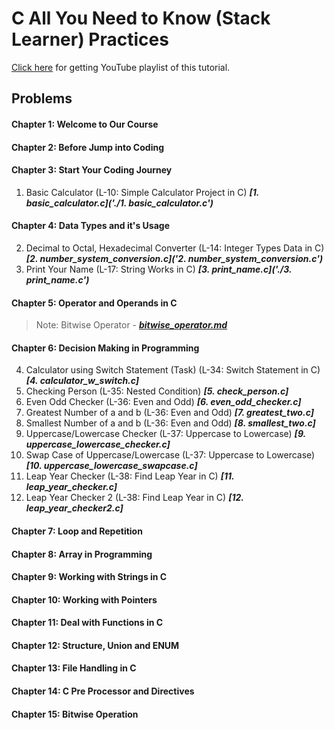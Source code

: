 # C All You Need to Know (Stack Learner) Practices
[Click here](https://www.youtube.com/watch?v=982nK2Vdk_o&list=PL_XxuZqN0xVASsjyqiNzgjUWHbDkN2Scy&index=1) for getting YouTube playlist of this tutorial.

## Problems
#### Chapter 1: Welcome to Our Course
#### Chapter 2: Before Jump into Coding
#### Chapter 3: Start Your Coding Journey
1. Basic Calculator (L-10: Simple Calculator Project in C) ***[1. basic_calculator.c]('./1. basic_calculator.c')***
#### Chapter 4: Data Types and it's Usage
2. Decimal to Octal, Hexadecimal Converter (L-14: Integer Types Data in C) ***[2. number_system_conversion.c]('2. number_system_conversion.c')***
3. Print Your Name (L-17: String Works in C) ***[3. print_name.c]('./3. print_name.c')***
#### Chapter 5: Operator and Operands in C
> Note: Bitwise Operator - ***[bitwise_operator.md](./bitwise_operator.md)***
#### Chapter 6: Decision Making in Programming
4. Calculator using Switch Statement (Task) (L-34: Switch Statement in C) ***[4. calculator_w_switch.c]***
5. Checking Person (L-35: Nested Condition) ***[5. check_person.c]***
6. Even Odd Checker (L-36: Even and Odd) ***[6. even_odd_checker.c]***
7. Greatest Number of a and b (L-36: Even and Odd) ***[7. greatest_two.c]***
8. Smallest Number of a and b (L-36: Even and Odd) ***[8. smallest_two.c]***
9. Uppercase/Lowercase Checker (L-37: Uppercase to Lowercase) ***[9. uppercase_lowercase_checker.c]***
10. Swap Case of Uppercase/Lowercase (L-37: Uppercase to Lowercase) ***[10. uppercase_lowercase_swapcase.c]***
11. Leap Year Checker (L-38: Find Leap Year in C) ***[11. leap_year_checker.c]***
12. Leap Year Checker 2 (L-38: Find Leap Year in C) ***[12. leap_year_checker2.c]***
#### Chapter 7: Loop and Repetition
#### Chapter 8: Array in Programming
#### Chapter 9: Working with Strings in C
#### Chapter 10: Working with Pointers
#### Chapter 11: Deal with Functions in C
#### Chapter 12: Structure, Union and ENUM
#### Chapter 13: File Handling in C
#### Chapter 14: C Pre Processor and Directives
#### Chapter 15: Bitwise Operation

